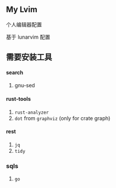 ## My Lvim
个人编辑器配置

基于 lunarvim 配置

## 需要安装工具

#### search
1. gnu-sed

#### rust-tools
1. `rust-analyzer`
2. `dot` from `graphviz` (only for crate graph)

#### rest
1. `jq`
2. `tidy`

### sqls
1. `go`

